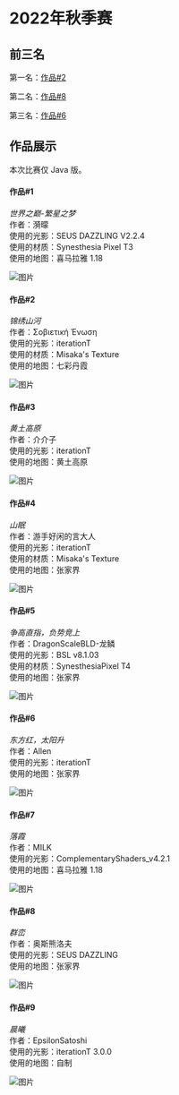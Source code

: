 # 2022年秋季赛

## 前三名

第一名：[作品#2](#2)

第二名：[作品#8](#8)

第三名：[作品#6](#6)

## 作品展示

本次比赛仅 Java 版。

#### 作品#1

_世界之巅-繁星之梦_  
作者：漪曚  
使用的光影：SEUS DAZZLING V2.2.4  
使用的材质：Synesthesia Pixel T3  
使用的地图：喜马拉雅 1.18

![图片](2022-autumn_1.png)

#### 作品#2

_锦绣山河_  
作者：Σοβιετική Ένωση  
使用的光影：iterationT  
使用的材质：Misaka's Texture  
使用的地图：七彩丹霞

![图片](2022-autumn_2.jpg)

#### 作品#3

_黄土高原_  
作者：介介子  
使用的光影：iterationT  
使用的地图：黄土高原

![图片](2022-autumn_3.png)

#### 作品#4

_山眠_  
作者：游手好闲的言大人  
使用的光影：iterationT  
使用的材质：Misaka's Texture  
使用的地图：张家界

![图片](2022-autumn_4.png)

#### 作品#5

_争高直指，负势竞上_  
作者：DragonScaleBLD-龙鳞  
使用的光影：BSL v8.1.03  
使用的材质：SynesthesiaPixel T4  
使用的地图：张家界

![图片](2022-autumn_5.png)

#### 作品#6

_东方红，太阳升_  
作者：Allen  
使用的光影：iterationT  
使用的地图：张家界

![图片](2022-autumn_6.png)

#### 作品#7

_落霞_  
作者：MILK  
使用的光影：ComplementaryShaders_v4.2.1  
使用的地图：喜马拉雅 1.18

![图片](2022-autumn_7.jpg)

#### 作品#8

_群峦_  
作者：奥斯熊洛夫  
使用的光影：SEUS DAZZLING  
使用的地图：张家界

![图片](2022-autumn_8.png)

#### 作品#9

_晨曦_  
作者：EpsilonSatoshi  
使用的光影：iterationT 3.0.0  
使用的地图：自制

![图片](2022-autumn_9.jpg)
